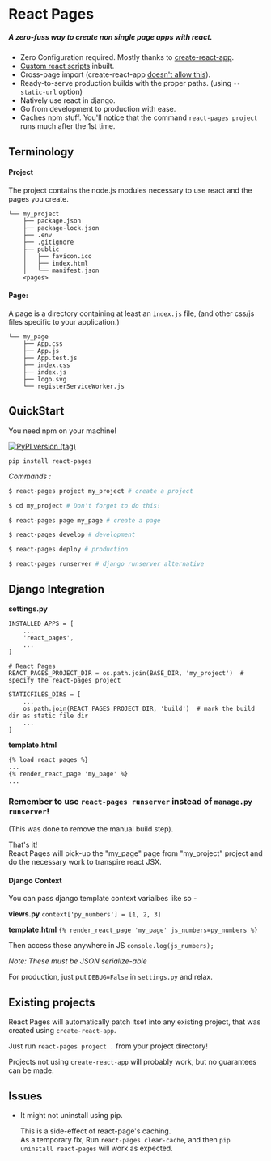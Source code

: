 # React Pages
##### A zero-fuss way to create non single page apps with react.

- Zero Configuration required. Mostly thanks to [create-react-app](https://github.com/facebook/create-react-app).
- [Custom react scripts](https://github.com/kitze/custom-react-scripts) inbuilt.
- Cross-page import (create-react-app [doesn't allow this](https://github.com/facebook/create-react-app/issues/834)).
- Ready-to-serve production builds with the proper paths. (using `--static-url` option)
- Natively use react in django.
- Go from development to production with ease.
- Caches npm stuff. You'll notice that the command `react-pages project` runs much after the 1st time.

## Terminology

#### Project
The project contains the node.js modules necessary to use react and the pages you create.

```
└── my_project
    ├── package.json
    ├── package-lock.json
    ├── .env
    ├── .gitignore
    ├── public
    │   ├── favicon.ico
    │   ├── index.html
    │   └── manifest.json
    <pages>
```

#### Page:

A page is a directory containing at least an `index.js` file, (and other css/js files specific to your application.)

```
└── my_page
    ├── App.css
    ├── App.js
    ├── App.test.js
    ├── index.css
    ├── index.js
    ├── logo.svg
    └── registerServiceWorker.js
```

## QuickStart

You need npm on your machine!

[![PyPI version (tag)](https://img.shields.io/badge/pip-0.1.5-blue.svg?longCache=true&style=for-the-badge)](https://pypi.org/project/react-pages/)

`pip install react-pages`

*Commands :*

```sh
$ react-pages project my_project # create a project

$ cd my_project # Don't forget to do this!

$ react-pages page my_page # create a page

$ react-pages develop # development

$ react-pages deploy # production

$ react-pages runserver # django runserver alternative
```

## Django Integration

__settings.py__
```
INSTALLED_APPS = [
    ...
    'react_pages',
    ...
]

# React Pages
REACT_PAGES_PROJECT_DIR = os.path.join(BASE_DIR, 'my_project')  # specify the react-pages project

STATICFILES_DIRS = [
    ...
    os.path.join(REACT_PAGES_PROJECT_DIR, 'build')  # mark the build dir as static file dir
    ...
]
```

__template.html__
```
{% load react_pages %}
...
{% render_react_page 'my_page' %}
...
```

### Remember to use `react-pages runserver` instead of `manage.py runserver`!
(This was done to remove the manual build step).

That's it!<br>
React Pages will pick-up the "my_page" page from "my_project"
 project and do the necessary work to transpire react JSX.

#### Django Context

You can pass django template context varialbes like so -

__views.py__
`context['py_numbers'] = [1, 2, 3]`

__template.html__
`{% render_react_page 'my_page' js_numbers=py_numbers %}`

Then access these anywhere in JS
`console.log(js_numbers);`

*Note: These must be JSON serialize-able*

For production, just put `DEBUG=False` in `settings.py` and relax.

## Existing projects

React Pages will automatically patch itsef into any existing project,
that was created using `create-react-app`.

Just run `react-pages project .` from your project directory!

Projects not using `create-react-app` will probably work,
 but no guarantees can be made.

## Issues

- It might not uninstall using pip.

  This is a side-effect of react-page's caching.<br>
  As a temporary fix, Run `react-pages clear-cache`,
  and then `pip uninstall react-pages` will work as expected.